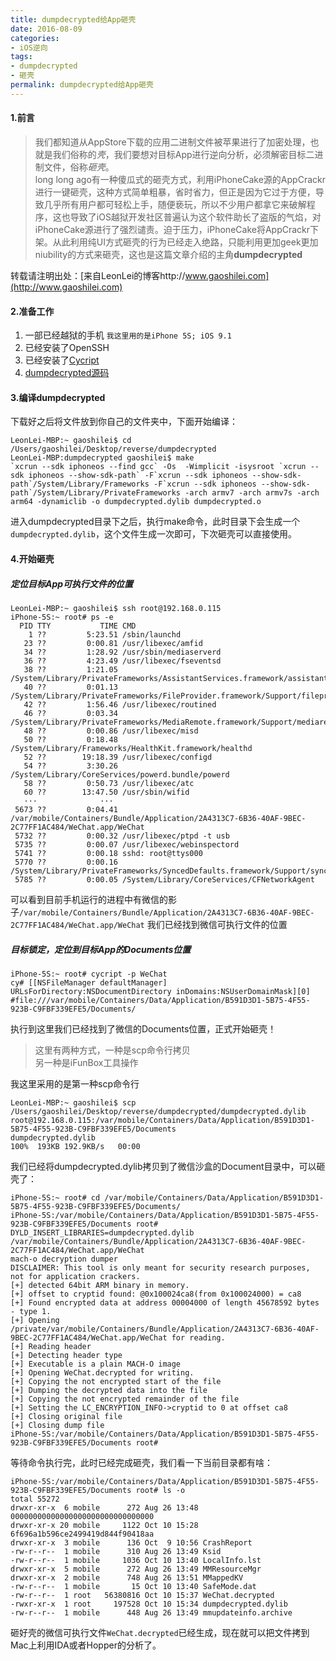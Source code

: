 ```yaml
---
title: dumpdecrypted给App砸壳
date: 2016-08-09
categories:
- iOS逆向
tags:
- dumpdecrypted
- 砸壳
permalink: dumpdecrypted给App砸壳
---
```

#### 1.前言
> 我们都知道从AppStore下载的应用二进制文件被苹果进行了加密处理，也就是我们俗称的*壳*，我们要想对目标App进行逆向分析，必须解密目标二进制文件，俗称*砸壳*。  
> long long ago有一种傻瓜式的砸壳方式，利用iPhoneCake源的AppCrackr进行一键砸壳，这种方式简单粗暴，省时省力，但正是因为它过于方便，导致几乎所有用户都可轻松上手，随便亵玩，所以不少用户都拿它来破解程序，这也导致了iOS越狱开发社区普遍认为这个软件助长了盗版的气焰，对iPhoneCake源进行了强烈谴责。迫于压力，iPhoneCake将AppCrackr下架。从此利用纯UI方式砸壳的行为已经走入绝路，只能利用更加geek更加niubility的方式来砸壳，这也是这篇文章介绍的主角**dumpdecrypted**  

<!-- more --> 
转载请注明出处：[来自LeonLei的博客http://www.gaoshilei.com](http://www.gaoshilei.com)  

#### 2.准备工作
1. 一部已经越狱的手机 `我这里用的是iPhone 5S; iOS 9.1`
2. 已经安装了OpenSSH
3. 已经安装了[Cycript](http://www.cycript.org)
4. [dumpdecrypted源码](https://github.com/stefanesser/dumpdecrypted/archive/master.zip)  

#### 3.编译dumpdecrypted
下载好之后将文件放到你自己的文件夹中，下面开始编译：  
 
```  
LeonLei-MBP:~ gaoshilei$ cd /Users/gaoshilei/Desktop/reverse/dumpdecrypted  
LeonLei-MBP:dumpdecrypted gaoshilei$ make
`xcrun --sdk iphoneos --find gcc` -Os  -Wimplicit -isysroot `xcrun --sdk iphoneos --show-sdk-path` -F`xcrun --sdk iphoneos --show-sdk-path`/System/Library/Frameworks -F`xcrun --sdk iphoneos --show-sdk-path`/System/Library/PrivateFrameworks -arch armv7 -arch armv7s -arch arm64 -dynamiclib -o dumpdecrypted.dylib dumpdecrypted.o
```
进入dumpdecrypted目录下之后，执行make命令，此时目录下会生成一个`dumpdecrypted.dylib`，这个文件生成一次即可，下次砸壳可以直接使用。

#### 4.开始砸壳  
##### 定位目标App可执行文件的位置  

```  
LeonLei-MBP:~ gaoshilei$ ssh root@192.168.0.115
iPhone-5S:~ root# ps -e
  PID TTY           TIME CMD
    1 ??         5:23.51 /sbin/launchd
   23 ??         0:00.81 /usr/libexec/amfid
   34 ??         1:28.92 /usr/sbin/mediaserverd
   36 ??         4:23.49 /usr/libexec/fseventsd
   38 ??         1:21.05 /System/Library/PrivateFrameworks/AssistantServices.framework/assistantd
   40 ??         0:01.13 /System/Library/PrivateFrameworks/FileProvider.framework/Support/fileproviderd
   42 ??         1:56.46 /usr/libexec/routined
   46 ??         0:03.34 /System/Library/PrivateFrameworks/MediaRemote.framework/Support/mediaremoted
   48 ??         0:00.86 /usr/libexec/misd
   50 ??         0:18.48 /System/Library/Frameworks/HealthKit.framework/healthd
   52 ??        19:18.39 /usr/libexec/configd
   54 ??         3:30.26 /System/Library/CoreServices/powerd.bundle/powerd
   58 ??         0:50.73 /usr/libexec/atc
   60 ??        13:47.50 /usr/sbin/wifid
   ···              ···
 5673 ??         0:04.41 /var/mobile/Containers/Bundle/Application/2A4313C7-6B36-40AF-9BEC-2C77FF1AC484/WeChat.app/WeChat
 5732 ??         0:00.32 /usr/libexec/ptpd -t usb
 5735 ??         0:00.07 /usr/libexec/webinspectord
 5741 ??         0:00.18 sshd: root@ttys000 
 5770 ??         0:00.16 /System/Library/PrivateFrameworks/SyncedDefaults.framework/Support/syncdefaultsd
 5785 ??         0:00.05 /System/Library/CoreServices/CFNetworkAgent
```
可以看到目前手机运行的进程中有微信的影子`/var/mobile/Containers/Bundle/Application/2A4313C7-6B36-40AF-9BEC-2C77FF1AC484/WeChat.app/WeChat` 我们已经找到微信可执行文件的位置
##### 目标锁定，定位到目标App的Documents位置  
 
```  
iPhone-5S:~ root# cycript -p WeChat  
cy# [[NSFileManager defaultManager] URLsForDirectory:NSDocumentDirectory inDomains:NSUserDomainMask][0]
#file:///var/mobile/Containers/Data/Application/B591D3D1-5B75-4F55-923B-C9FBF339EFE5/Documents/  
```

执行到这里我们已经找到了微信的Documents位置，正式开始砸壳！
> 这里有两种方式，一种是scp命令行拷贝  
> 另一种是iFunBox工具操作  

我这里采用的是第一种scp命令行  
 
```  
LeonLei-MBP:~ gaoshilei$ scp /Users/gaoshilei/Desktop/reverse/dumpdecrypted/dumpdecrypted.dylib   root@192.168.0.115:/var/mobile/Containers/Data/Application/B591D3D1-5B75-4F55-923B-C9FBF339EFE5/Documents  
dumpdecrypted.dylib                                                              100%  193KB 192.9KB/s   00:00 
```  

我们已经将dumpdecrypted.dylib拷贝到了微信沙盒的Document目录中，可以砸壳了：  
  
```  
iPhone-5S:~ root# cd /var/mobile/Containers/Data/Application/B591D3D1-5B75-4F55-923B-C9FBF339EFE5/Documents/
iPhone-5S:/var/mobile/Containers/Data/Application/B591D3D1-5B75-4F55-923B-C9FBF339EFE5/Documents root# DYLD_INSERT_LIBRARIES=dumpdecrypted.dylib /var/mobile/Containers/Bundle/Application/2A4313C7-6B36-40AF-9BEC-2C77FF1AC484/WeChat.app/WeChat
mach-o decryption dumper
DISCLAIMER: This tool is only meant for security research purposes, not for application crackers.
[+] detected 64bit ARM binary in memory.
[+] offset to cryptid found: @0x100024ca8(from 0x100024000) = ca8
[+] Found encrypted data at address 00004000 of length 45678592 bytes - type 1.
[+] Opening /private/var/mobile/Containers/Bundle/Application/2A4313C7-6B36-40AF-9BEC-2C77FF1AC484/WeChat.app/WeChat for reading.
[+] Reading header
[+] Detecting header type
[+] Executable is a plain MACH-O image
[+] Opening WeChat.decrypted for writing.
[+] Copying the not encrypted start of the file
[+] Dumping the decrypted data into the file
[+] Copying the not encrypted remainder of the file
[+] Setting the LC_ENCRYPTION_INFO->cryptid to 0 at offset ca8
[+] Closing original file
[+] Closing dump file
iPhone-5S:/var/mobile/Containers/Data/Application/B591D3D1-5B75-4F55-923B-C9FBF339EFE5/Documents root#  
```
等待命令执行完，此时已经完成砸壳，我们看一下当前目录都有啥：  
  
```  
iPhone-5S:/var/mobile/Containers/Data/Application/B591D3D1-5B75-4F55-923B-C9FBF339EFE5/Documents root# ls -o
total 55272
drwxr-xr-x  6 mobile      272 Aug 26 13:48 00000000000000000000000000000000
drwxr-xr-x 20 mobile     1122 Oct 10 15:28 6f696a1b596ce2499419d844f90418aa
drwxr-xr-x  3 mobile      136 Oct  9 10:56 CrashReport
-rw-r--r--  1 mobile      310 Aug 26 13:49 Ksid
-rw-r--r--  1 mobile     1036 Oct 10 13:40 LocalInfo.lst
drwxr-xr-x  5 mobile      272 Aug 26 13:49 MMResourceMgr
drwxr-xr-x  2 mobile      748 Aug 26 13:51 MMappedKV
-rw-r--r--  1 mobile       15 Oct 10 13:40 SafeMode.dat
-rw-r--r--  1 root   56380816 Oct 10 15:37 WeChat.decrypted
-rwxr-xr-x  1 root     197528 Oct 10 15:34 dumpdecrypted.dylib
-rw-r--r--  1 mobile      448 Aug 26 13:49 mmupdateinfo.archive
```  
砸好壳的微信可执行文件`WeChat.decrypted`已经生成，现在就可以把文件拷到Mac上利用IDA或者Hopper的分析了。
